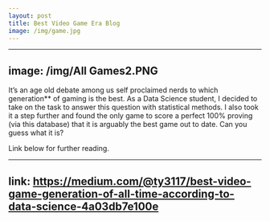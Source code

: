 ```yaml
---
layout: post
title: Best Video Game Era Blog
image: /img/game.jpg
---
```

---
image: /img/All Games2.PNG
---

It’s an age old debate among us self proclaimed nerds to which generation** of gaming is the best. As a Data Science student, I decided to
take on the task to answer this question with statistical methods. I also took it a step further and found the only game to score a perfect 
100% proving (via this database) that it is arguably the best game out to date. Can you guess what it is?

Link below for further reading.

---
link: https://medium.com/@ty3117/best-video-game-generation-of-all-time-according-to-data-science-4a03db7e100e
---

